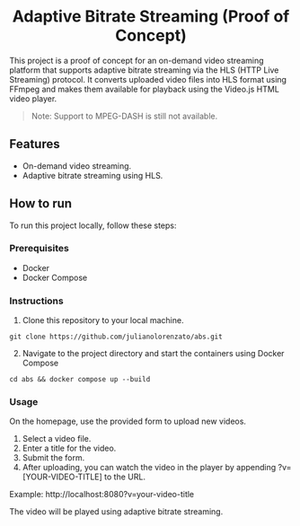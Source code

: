 <h1 align="center">
Adaptive Bitrate Streaming (Proof of Concept)</h1>

This project is a proof of concept for an on-demand video streaming platform that supports adaptive bitrate streaming via the HLS (HTTP Live Streaming) protocol. It converts uploaded video files into HLS format using FFmpeg and makes them available for playback using the Video.js HTML video player.

> Note: Support to MPEG-DASH is still not available.

## Features

- On-demand video streaming.
- Adaptive bitrate streaming using HLS.

## How to run

To run this project locally, follow these steps:


### Prerequisites

- Docker
- Docker Compose

### Instructions

1. Clone this repository to your local machine.
   
```
git clone https://github.com/julianolorenzato/abs.git
```

2. Navigate to the project directory and start the containers using Docker Compose
   
```
cd abs && docker compose up --build
```

### Usage

On the homepage, use the provided form to upload new videos.

1. Select a video file.
2. Enter a title for the video.
3. Submit the form.
4. After uploading, you can watch the video in the player by appending ?v=[YOUR-VIDEO-TITLE] to the URL.

Example: http://localhost:8080?v=your-video-title

The video will be played using adaptive bitrate streaming.